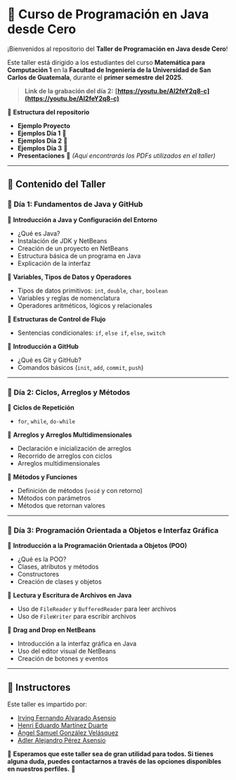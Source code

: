 # 📌 Curso de Programación en Java desde Cero

¡Bienvenidos al repositorio del **Taller de Programación en Java desde Cero**! 

Este taller está dirigido a los estudiantes del curso **Matemática para Computación 1** en la **Facultad de Ingeniería de la Universidad de San Carlos de Guatemala**, durante el **primer semestre del 2025**.


> **Link de la grabación del día 2:** **[https://youtu.be/Al2feY2q8-c](https://youtu.be/Al2feY2q8-c)**

📁 **Estructura del repositorio**

- **Ejemplo Proyecto**
- **Ejemplos Día 1** 🏁
- **Ejemplos Día 2** 🔄
- **Ejemplos Día 3** 🎯
- **Presentaciones** 📑 _(Aquí encontrarás los PDFs utilizados en el taller)_

---

## 📅 Contenido del Taller

### 🏁 Día 1: Fundamentos de Java y GitHub

🔹 **Introducción a Java y Configuración del Entorno**
- ¿Qué es Java?
- Instalación de JDK y NetBeans
- Creación de un proyecto en NetBeans
- Estructura básica de un programa en Java
- Explicación de la interfaz

🔹 **Variables, Tipos de Datos y Operadores**
- Tipos de datos primitivos: `int`, `double`, `char`, `boolean`
- Variables y reglas de nomenclatura
- Operadores aritméticos, lógicos y relacionales

🔹 **Estructuras de Control de Flujo**
- Sentencias condicionales: `if`, `else if`, `else`, `switch`

🔹 **Introducción a GitHub**
- ¿Qué es Git y GitHub?
- Comandos básicos (`init`, `add`, `commit`, `push`)

---

### 🔄 Día 2: Ciclos, Arreglos y Métodos

🔹 **Ciclos de Repetición**
- `for`, `while`, `do-while`

🔹 **Arreglos y Arreglos Multidimensionales**
- Declaración e inicialización de arreglos
- Recorrido de arreglos con ciclos
- Arreglos multidimensionales

🔹 **Métodos y Funciones**
- Definición de métodos (`void` y con retorno)
- Métodos con parámetros
- Métodos que retornan valores

---

### 🎯 Día 3: Programación Orientada a Objetos e Interfaz Gráfica

🔹 **Introducción a la Programación Orientada a Objetos (POO)**
- ¿Qué es la POO?
- Clases, atributos y métodos
- Constructores
- Creación de clases y objetos

🔹 **Lectura y Escritura de Archivos en Java**
- Uso de `FileReader` y `BufferedReader` para leer archivos
- Uso de `FileWriter` para escribir archivos

🔹 **Drag and Drop en NetBeans**
- Introducción a la interfaz gráfica en Java
- Uso del editor visual de NetBeans
- Creación de botones y eventos

---

## 👥 Instructores

Este taller es impartido por:

- [Irving Fernando Alvarado Asensio](https://github.com/Fercho9134) 
- [Henri Eduardo Martínez Duarte](https://github.com/Hersmd)
- [Ángel Samuel González Velásquez](https://github.com/AngelSGonza2107) 
- [Adler Alejandro Pérez Asensio](https://github.com/AlejandroPA21) 

📌 **Esperamos que este taller sea de gran utilidad para todos. Si tienes alguna duda, puedes contactarnos a través de las opciones disponibles en nuestros perfiles.** 🚀

